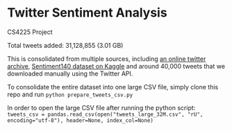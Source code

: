 # Twitter Sentiment Analysis  
  
CS4225 Project  
  
Total tweets added:  31,128,855 (3.01 GB)  
  
This is consolidated from multiple sources, including [an online twitter archive](https://archive.org/details/archiveteam-twitter-stream-2018-10), [Sentiment140 dataset on Kaggle](https://www.kaggle.com/kazanova/sentiment140) and around 40,000 tweets that we downloaded manually using the Twitter API.  
  
To consolidate the entire dataset into one large CSV file, simply clone this repo and run `python prepare_tweets_csv.py`  
  
In order to open the large CSV file after running the python script:  
`tweets_csv = pandas.read_csv(open("tweets_large_32M.csv", "rU", encoding="utf-8"), header=None, index_col=None)`  
